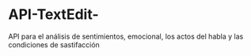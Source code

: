 # API-TextEdit-
API para el análisis de sentimientos, emocional, los actos del habla y las condiciones de sastifacción

